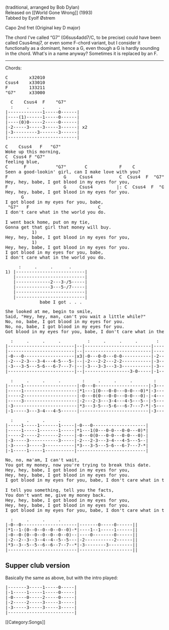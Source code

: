(traditional, arranged by Bob Dylan)<br>
Released on [[World Gone Wrong]] (1993)<br>
Tabbed by Eyolf Østrem

Capo 2nd fret (Original key D major)

The chord I've called “G7” (G6sus4add7/C, to be precise) could have
been called Csus4maj7, or even some F-chord variant, but I consider it
functionally as a dominant, hence a G, even though a G is hardly
sounding in the chord. What's in a name anyway? Sometimes it is
replaced by an F.

----
Chords:

<pre class="chords">
C        x32010
Csus4    x33010
F        133211
"G7"     x33000
</pre>
<pre class="tab">
  C    Csus4  F    "G7"
  :     .     .     .
|-------------1-----0------|
|----(1)------1-----0------|
|----(0)0-----2-----0------|
|-2-----3-----3-----3------| x2
|-3---------3-------3------|
|--------------------------|
</pre>

<pre class="verse">
C    Csus4   F   "G7"
Woke up this morning,
C  Csus4 F "G7"
feeling blue,
C      F           "G7"       C            F    C
Seen a good-lookin' girl, can I make love with you?
F                     G     Csus4          C  Csus4  F  "G7"
Hey, hey, babe, I got blood in my eyes for you,
F                     G     Csus4         |: C  Csus4  F  "G7" :|
Hey, hey, babe, I got blood in my eyes for you.
      G
I got blood in my eyes for you, babe,
 "G7"   F                          C
I don't care what in the world you do.

I went back home, put on my tie,
Gonna get that girl that money will buy.
          1)
Hey, hey, babe, I got blood in my eyes for you,
          1)
Hey, hey, babe, I got blood in my eyes for you.
I got blood in my eyes for you, babe,
I don't care what in the world you do.
</pre>
<pre class="tab">
     :     .     .      .
1) |--------------------------|
   |--------------------------|
   |-------------2---3-/5-----|
   |-------------3---5-/7-----|
   |--------------------------|
   |--------------------------|
             babe I got . . .
</pre>
<pre class="verse">
She looked at me, begin to smile,
Said, "Hey, hey, man, can't you wait a little while?"
No, no, babe, I got blood in my eyes for you.
No, no, babe, I got blood in my eyes for you.
Got blood in my eyes for you, babe, I don't care what in the world you do.
</pre>
<pre class="tab">
  :     .     .     .          :     .     .     .       :     .     .     .
|-------------------------|--|-------------------------|-------1----------------|
|-------------------------|--|-------------------------|-------1----------------|
|-0---0-------------------|x3|-0---0-0---0-0-----------|-2-----2----------------|
|-2---2-3---3-4---4-5---5-|--|-2---2-2---2-2-----------|-3-----3----------------|
|-3---3-5---5-6---6-7---7-|--|-3---3-3---3-3-----------|-3----------------------|
|-------------------------|--|-----------------3-0-----|-1---------3-4-----5----|
</pre>
<pre class="tab">
  :     .     .     .        :     .     .     .        :     .     .     .
|-----1--------------------|-0---0--------------------|-3-----------------------|
|-----1--------------------|*1---1(0---0-0---0-0---0)*|-3-----------------------|
|-----2--------------------|-0---0(0---0-0---0-0---0)-|-4---------0-0---0-0-----|
|-----3--------------------|-2---2-3---3-4---4-5---5--|-5-----------------------|
|-3------------------------|*3---3-5---5-6---6-7---7-*|-5---------3-4---4-5-----|
|-1-----3---3-4---4-5------|--------------------------|-3---------5-6---6-7---0-|
</pre>
<pre class="tab">
  :     .     .     .
|-----1-----1-------1-----|-0---0--------------------|
|-----1-----1-------1-----|*1---1(0---0-0---0-0---0)*|
|-----2-----2-------2-----|-0---0(0---0-0---0-0---0)-|
|-3-----3-----------3-----|-2---2-3---3-4---4-5---5--|
|-3-----3-----3-----------|*3---3-5---5-6---6-7---7-*|
|-1-----1-----1-----------|--------------------------|
</pre>
<pre class="verse">
No, no, ma'am, I can't wait,
You got my money, now you're trying to break this date.
Hey, hey, babe, I got blood in my eyes for you,
Hey, hey, babe, I got blood in my eyes for you.
I got blood in my eyes for you, babe, I don't care what in the world you do.

I tell you something, tell you the facts,
You don't want me, give my money back.
Hey, hey, babe, I got blood in my eyes for you,
Hey, hey, babe, I got blood in my eyes for you.
I got blood in my eyes for you, babe, I don't care what in the world you do.
</pre>
<pre class="tab">
  :     .     .     .
|-0--0---------------------|-------0-----0------||
|*1--1-(0--0--0--0--0--0)-*|----1--1-----1------||
|-0--0-(0--0--0--0--0--0)--|----0--------0------||
|-2--2--3--3--4--4--5--5---|-2-----------2------||
|*3--3--5--5--6--6--7--7--*|-3--------3---------||
|--------------------------|--------------------||
</pre>

<h2 class="songversion">Supper club version</h2>

Basically the same as above, but with the intro played:

<pre class="tab">
|-------3-----1-----0-----|
|-1-----1-----1-----0-----|
|-0-----0-----2-----0-----|
|-2-----2-----3-----3-----|
|-3-----3-----3-----3-----|
|-------------------------|
</pre>

[[Category:Songs]]